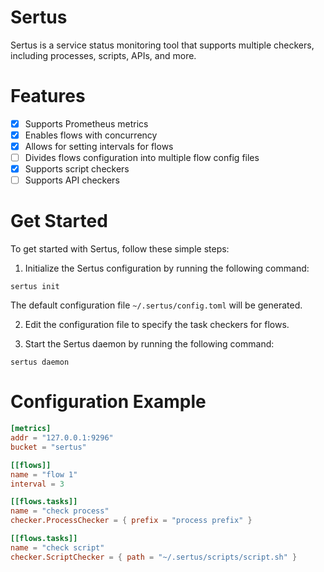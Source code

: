 # Sertus
Sertus is a service status monitoring tool that supports multiple checkers, including processes, scripts, APIs, and more.

# Features
- [x] Supports Prometheus metrics
- [x] Enables flows with concurrency
- [x] Allows for setting intervals for flows
- [ ] Divides flows configuration into multiple flow config files
- [x] Supports script checkers
- [ ] Supports API checkers

# Get Started
To get started with Sertus, follow these simple steps:

1. Initialize the Sertus configuration by running the following command:
```shell
sertus init
```
The default configuration file `~/.sertus/config.toml` will be generated.

2. Edit the configuration file to specify the task checkers for flows.


3. Start the Sertus daemon by running the following command:
``` shell
sertus daemon
```

# Configuration Example
```toml
[metrics]
addr = "127.0.0.1:9296"
bucket = "sertus"

[[flows]]
name = "flow 1"
interval = 3

[[flows.tasks]]
name = "check process"
checker.ProcessChecker = { prefix = "process prefix" }

[[flows.tasks]]
name = "check script"
checker.ScriptChecker = { path = "~/.sertus/scripts/script.sh" }
```


